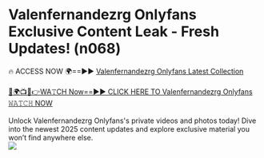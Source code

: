 # Valenfernandezrg Onlyfans Exclusive Content Leak - Fresh Updates! (n068)

🔥 ACCESS NOW 🌍==►► <a href="https://tinyurl.com/kvy9nzfs" rel="nofollow">Valenfernandezrg Onlyfans Latest Collection</a>
<br><br>
[🔴🌍📺📱👉WA𝚃CH Now==►► CLICK HERE TO Valenfernandezrg Onlyfans 𝚆𝙰𝚃𝙲𝙷 NOW](https://tinyurl.com/kvy9nzfs)
<br><br>
Unlock Valenfernandezrg Onlyfans's private videos and photos today! Dive into the newest 2025 content updates and explore exclusive material you won’t find anywhere else.
<br>
<a href="https://tinyurl.com/kvy9nzfs" rel="nofollow" data-target="animated-image.originalLink"><img src="https://camo.githubusercontent.com/8a4f000d20f83aca3bf7ec5f350d767afa0574a8a352519fd8cfa583a6f93a33/68747470733a2f2f692e696d6775722e636f6d2f644a486b345a712e676966" data-canonical-src="https://i.imgur.com/dJHk4Zq.gif" style="max-width: 100%; display: inline-block;" data-target="animated-image.originalImage"></a>
<br>
